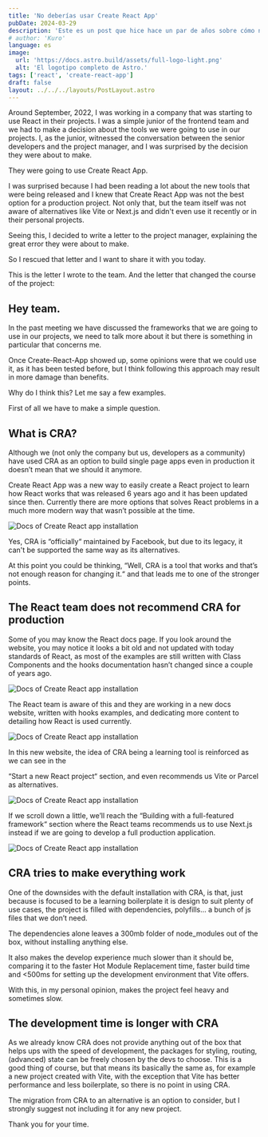 ```yaml
---
title: 'No deberías usar Create React App'
pubDate: 2024-03-29
description: 'Este es un post que hice hace un par de años sobre cómo no deberías usar create-react-app. Aún opino lo mismo a día de hoy.'
# author: 'Kuro'
language: es
image:
  url: 'https://docs.astro.build/assets/full-logo-light.png'
  alt: 'El logotipo completo de Astro.'
tags: ['react', 'create-react-app']
draft: false
layout: ../../../layouts/PostLayout.astro
---
```


Around September, 2022, I was working in a company that was starting to use React in their projects. I was a simple junior of the frontend team and we had to make a decision about the tools we were going to use in our projects.
I, as the junior, witnessed the conversation between the senior developers and the project manager, and I was surprised by the decision they were about to make.

They were going to use Create React App.

I was surprised because I had been reading a lot about the new tools that were being released and I knew that Create React App was not the best option for a production project.
Not only that, but the team itself was not aware of alternatives like Vite or Next.js and didn't even use it recently or in their personal projects.

Seeing this, I decided to write a letter to the project manager, explaining the great error they were about to make.

So I rescued that letter and I want to share it with you today.

This is the letter I wrote to the team. And the letter that changed the course of the project:

## Hey team.

In the past meeting we have discussed the frameworks that we are going to use in our projects, we need to talk more about it but there is something in particular that concerns me.

Once Create-React-App showed up, some opinions were that we could use it, as it has been tested before, but I think following this approach may result in more damage than benefits.

Why do I think this? Let me say a few examples.

First of all we have to make a simple question.

## What is CRA?

Although we (not only the company but us, developers as a community) have used CRA as an option to build single page apps even in production it doesn’t mean that we should it anymore.

Create React App was a new way to easily create a React project to learn how React works that was released 6 years ago and it has been updated since then. Currently there are more options that solves React problems in a much more modern way that wasn’t possible at the time.

![Docs of Create React app installation](/01/cra%20install.png)

Yes, CRA is “officially“ maintained by Facebook, but due to its legacy, it can't be supported the same way as its alternatives.

At this point you could be thinking,
“Well, CRA is a tool that works and that’s not enough reason for changing it.“
and that leads me to one of the stronger points.

## The React team does not recommend CRA for production

Some of you may know the React docs page. If you look around the website, you may notice it looks a bit old and not updated with today standards of React, as most of the examples are still written with Class Components and the hooks documentation hasn’t changed since a couple of years ago.

![Docs of Create React app installation](/01/react%20docs.png)

The React team is aware of this and they are working in a new docs website, written with hooks examples, and dedicating more content to detailing how React is used currently.

![Docs of Create React app installation](/01/newreactdocs.png)

In this new website, the idea of CRA being a learning tool is reinforced as we can see in the

“Start a new React project“ section, and even recommends us Vite or Parcel as alternatives.

![Docs of Create React app installation](/01/gettingstarted.png)

If we scroll down a little, we’ll reach the “Building with a full-featured framework“ section where the React teams recommends us to use Next.js instead if we are going to develop a full production application.

![Docs of Create React app installation](/01/buildingfullfeatures.png)

## CRA tries to make everything work

One of the downsides with the default installation with CRA, is that, just because is focused to be a learning boilerplate it is design to suit plenty of use cases, the project is filled with dependencies, polyfills… a bunch of js files that we don’t need.

The dependencies alone leaves a 300mb folder of node_modules out of the box, without installing anything else.

It also makes the develop experience much slower than it should be, comparing it to the faster Hot Module Replacement time, faster build time and <500ms for setting up the development environment that Vite offers.

With this, in my personal opinion, makes the project feel heavy and sometimes slow.

## The development time is longer with CRA

As we already know CRA does not provide anything out of the box that helps ups with the speed of development, the packages for styling, routing, (advanced) state can be freely chosen by the devs to choose. This is a good thing of course, but that means its basically the same as, for example a new project created with Vite, with the exception that Vite has better performance and less boilerplate, so there is no point in using CRA.

The migration from CRA to an alternative is an option to consider, but I strongly suggest not including it for any new project.

Thank you for your time.
